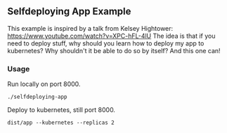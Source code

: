 ## Selfdeploying App Example

This example is inspired by a talk from Kelsey Hightower: https://www.youtube.com/watch?v=XPC-hFL-4lU
The idea is that if you need to deploy stuff, why should you learn how to deploy my app to kubernetes? Why shouldn't it be able to do so by itself? And this one can! 

### Usage

Run locally on port 8000.
```
./selfdeploying-app
```

Deploy to kubernetes, still port 8000.
```
dist/app --kubernetes --replicas 2
```